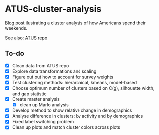# ATUS-cluster-analysis

[Blog post](https://www.marlo.works/posts/atus-clustering/) ilustrating a cluster analysis of how Americans spend their weekends.

See also: [ATUS repo](https://github.com/joemarlo/ATUS)

## To-do
- [x] Clean data from ATUS repo
- [x] Explore data transformations and scaling
- [x] Figure out out how to account for survey weights
- [x] Test clustering methods: hierarchical, kmeans, model-based
- [x] Choose optimum number of clusters based on C(g), silhouette width, and gap statistic
- [x] Create master analysis
  - [x] clean up Marlo analysis
- [x] Develop method to show relative change in demographics
- [x] Analyse difference in clusters: by activity and by demographics
- [x] Fixed label switching problem
- [x] Clean up plots and match cluster colors across plots